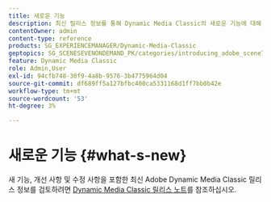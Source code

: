 ```yaml
---
title: 새로운 기능
description: 최신 릴리스 정보를 통해 Dynamic Media Classic의 새로운 기능에 대해 알아보십시오.
contentOwner: admin
content-type: reference
products: SG_EXPERIENCEMANAGER/Dynamic-Media-Classic
geptopics: SG_SCENESEVENONDEMAND_PK/categories/introducing_adobe_scene7
feature: Dynamic Media Classic
role: Admin,User
exl-id: 94cfb748-30f9-4a8b-9576-3b4775964d04
source-git-commit: df689ff5a127bfbc400ca5331168d1ff7bb0b42e
workflow-type: tm+mt
source-wordcount: '53'
ht-degree: 3%

---
```


# 새로운 기능 {#what-s-new}

새 기능, 개선 사항 및 수정 사항을 포함한 최신 Adobe Dynamic Media Classic 릴리스 정보를 검토하려면 [Dynamic Media Classic 릴리스 노트](https://experienceleague.adobe.com/docs/dynamic-media-developer-resources/release-notes/s7rn2017.html)를 참조하십시오.
